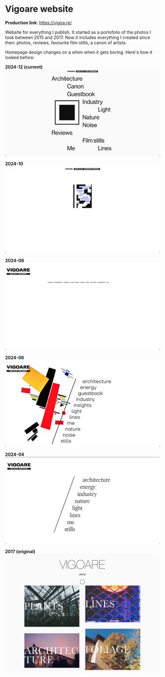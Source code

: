 # Vigoare website

**Production link**:
https://vigoa.re/

Website for everything I publish. It started as a portofolio of the photos I took between 2015 and 2017. Now it includes everything I created since then: photos, reviews, favourite film stills, a canon of artists.

Homepage design changes on a whim when it gets boring. Here's how it looked before:

**2024-12 (current)**
![2024-12](images/readme/2024-12.jpg?raw=true)

**2024-10**
![2024-10](images/readme/2024-10.jpg?raw=true)

**2024-08**
![2024-08](images/readme/2024-08.jpg?raw=true)

**2024-06**
![2024-06](images/readme/2024-06.jpg?raw=true)

**2024-04**
![2024-04](images/readme/2024-04.jpg?raw=true)

**2017 (original)**
![2017](images/readme/2017.jpg?raw=true)
